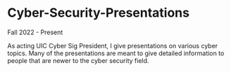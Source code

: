 # Cyber-Security-Presentations
Fall 2022 - Present

As acting UIC Cyber Sig President, I give presentations on various cyber topics. Many of the presentations are meant to give detailed information to people that are newer to the cyber security field. 
